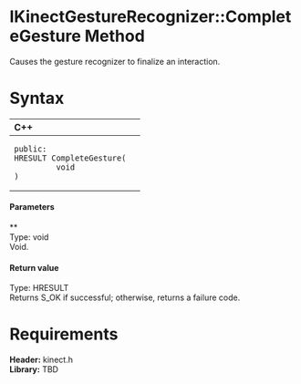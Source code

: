 IKinectGestureRecognizer::CompleteGesture Method  
================================================  

Causes the gesture recognizer to finalize an interaction. <span id="syntaxSection"></span>

Syntax  
======  

<table>
<colgroup>
<col width="100%" />
</colgroup>
<thead>
<tr class="header">
<th align="left">C++</th>
</tr>
</thead>
<tbody>
<tr class="odd">
<td align="left"><pre><code>public:  
HRESULT CompleteGesture(  
         void  
)</code></pre></td>
</tr>
</tbody>
</table>

<span id="ID4EG"></span>
#### Parameters  

**    
Type: void  
Void.  

<span id="ID4EP"></span>
#### Return value  

Type: HRESULT  
Returns S\_OK if successful; otherwise, returns a failure code.  

<span id="requirements"></span>

Requirements  
============  

**Header:** kinect.h  
**Library:** TBD  



<!--Please do not edit the data in the comment block below.-->
<!--
TOCTitle : CompleteGesture Method
RLTitle : IKinectGestureRecognizer::CompleteGesture Method
KeywordK : CompleteGesture method
KeywordK : IKinectGestureRecognizer::CompleteGesture method
KeywordF : IKinectGestureRecognizer::CompleteGesture
KeywordF : CompleteGesture
KeywordF : Microsoft.Kinect.kinect.IKinectGestureRecognizer.CompleteGesture(void)
KeywordA : M:Microsoft.Kinect.kinect.IKinectGestureRecognizer.CompleteGesture(void)
AssetID : M:Microsoft.Kinect.kinect.IKinectGestureRecognizer.CompleteGesture(void)
Locale : en-us
CommunityContent : 1
APIType : Managed
APILocation : 
APIName : Microsoft.Kinect.kinect.IKinectGestureRecognizer::CompleteGesture
TargetOS : Windows
TopicType : kbSyntax
DevLang : C++
DocSet : K4Wv2
ProjType : K4Wv2Proj
Technology : Kinect for Windows
Product : Kinect for Windows SDK v2
productversion : 20
-->
